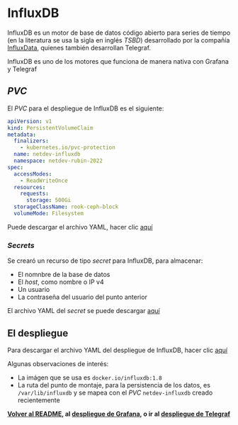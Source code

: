 # InfluxDB

InfluxDB es un motor de base de datos código abierto para series de tiempo (en la literatura se usa la sigla en inglés _TSBD_) desarrollado por la compañía [InfluxData](https://www.influxdata.com/), quienes también desarrollan Telegraf.

InfluxDB es uno de los motores que funciona de manera nativa con Grafana y Telegraf

## _PVC_

El _PVC_ para el despliegue de InfluxDB es el siguiente:

```yaml
apiVersion: v1
kind: PersistentVolumeClaim
metadata:
  finalizers:
    - kubernetes.io/pvc-protection
  name: netdev-influxdb
  namespace: netdev-rubin-2022
spec:
  accessModes:
    - ReadWriteOnce
  resources:
    requests:
      storage: 500Gi
  storageClassName: rook-ceph-block
  volumeMode: Filesystem
```

Puede descargar el archivo YAML, hacer clic [aquí](/yamls/05_PVC_influxdb.yaml)

### _Secrets_

Se crearó un recurso de tipo _secret_ para InfluxDB, para almacenar:

- El nomnbre de la base de datos
- El _host_, como nombre o IP v4
- Un usuario
- La contraseña del usuario del punto anterior

El archivo YAML del _secret_ se puede descargar [aquí](yamls/11_secret_influxdb.yaml)

## El despliegue

Para descargar el archivo YAML del despliegue de InfluxDB, hacer clic [aquí](/yamls/05_PVC_influxdb.yaml)

Algunas observaciones de interés:

- La imágen que se usa es `docker.io/influxdb:1.8`
- La ruta del punto de montaje, para la persistencia de los datos, es `/var/lib/influxdb` y se mapea con el _PVC_ `netdev-influxdb` creado recientemente

**[Volver al README](/README.md), al [despliegue de Grafana](/Cap2_02_DespliegueGrafana.md), o ir al [despliegue de Telegraf](/Cap2_04_DespliegueTelegraf.md)**
